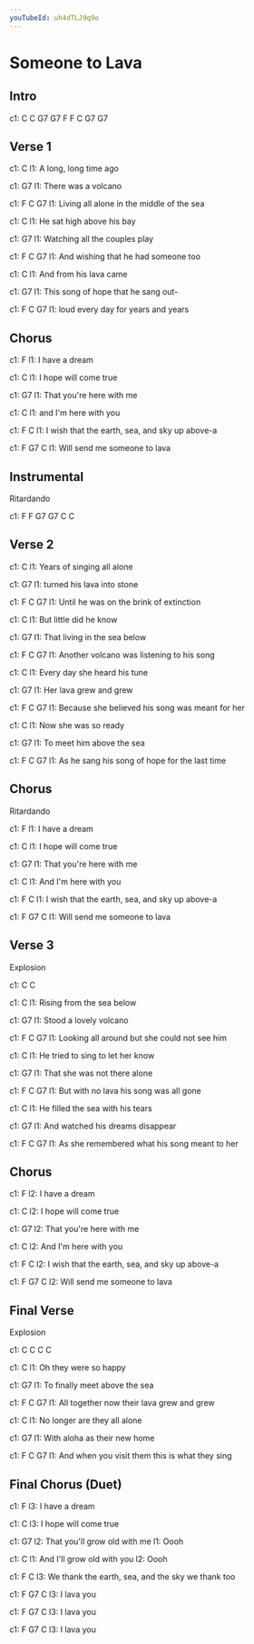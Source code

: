 ```yaml
---
youTubeId: uh4dTLJ9q9o
---
```


# Someone to Lava

## Intro

c1: C  C  G7  G7  F  F  C  G7  G7

## Verse 1

c1: C
l1:   A long, long time ago

c1: G7
l1:   There was a volcano

c1: F                         C             G7
l1:   Living all alone in the middle of the sea

c1: C
l1: He sat high above his bay

c1: G7
l1: Watching all the couples play

c1: F                  C              G7
l1:   And wishing that he had someone too

c1: C
l1:   And from his lava came

c1:      G7
l1: This song of hope that he sang out-

c1: F              C             G7
l1: loud every day for years and years

## Chorus

c1: F
l1:   I have a dream

c1:   C
l1: I hope will come true

c1:      G7
l1: That you're here with me

c1:     C
l1: and I'm here with you

c1:   F                             C
l1: I wish that the earth, sea, and sky up above-a

c1:      F       G7         C
l1: Will send me someone to lava

## Instrumental

Ritardando

c1: F  F  G7  G7  C  C

## Verse 2

c1: C
l1: Years of singing all alone

c1: G7
l1: turned his lava into stone

c1:   F                 C              G7
l1: Until he was on the brink of extinction

c1: C
l1:   But little did he know

c1:      G7
l1: That living in the sea below

c1:  F                  C                G7
l1: Another volcano was listening to his song

c1: C
l1:   Every day she heard his tune

c1: G7
l1: Her lava grew and grew

c1:   F                      C                  G7
l1: Because she believed his song was meant for her

c1: C
l1:   Now she was so ready

c1:    G7
l1: To meet him above the sea

c1:       F                     C            G7
l1: As he sang his song of hope for the last time

## Chorus

Ritardando

c1: F
l1:   I have a dream

c1:   C
l1: I hope will come true

c1:      G7
l1: That you're here with me

c1:     C
l1: And I'm here with you

c1:   F                             C
l1: I wish that the earth, sea, and sky up above-a

c1:      F       G7         C
l1: Will send me someone to lava

## Verse 3

Explosion

c1: C  C

c1: C
l1: Rising from the sea below

c1: G7
l1: Stood a lovely volcano

c1: F                        C                 G7
l1:   Looking all around but she could not see him

c1:    C
l1: He tried to sing to let her know

c1:      G7
l1: That she was not there alone

c1:     F                C            G7
l1: But with no lava his song was all gone

c1:    C
l1: He filled the sea with his tears

c1:     G7
l1: And watched his dreams disappear

c1:    F                       C             G7
l1: As she remembered what his song meant to her

## Chorus

c1: F
l2:   I have a dream

c1:   C
l2: I hope will come true

c1:      G7
l2: That you're here with me

c1:     C
l2: And I'm here with you

c1:   F                             C
l2: I wish that the earth, sea, and sky up above-a

c1:      F       G7         C
l2: Will send me someone to lava

## Final Verse

Explosion

c1: C  C  C  C

c1: C
l1: Oh they were so happy

c1:    G7
l1: To finally meet above the sea

c1: F                        C             G7
l1:   All together now their lava grew and grew

c1:    C
l1: No longer are they all alone

c1:       G7
l1: With aloha as their new home

c1: F                         C                 G7
l1:   And when you visit them this is what they sing

## Final Chorus (Duet)

c1: F
l3:   I have a dream

c1:   C
l3: I hope will come true

c1:      G7
l2: That you'll grow old with me
l1: Oooh

c1:     C
l1: And I'll grow old with you
l2: Oooh

c1: F                                C
l3: We thank the earth, sea, and the sky we thank too

c1: F G7   C
l3: I lava you

c1: F G7   C
l3: I lava you

c1: F G7   C
l3: I lava you